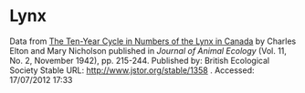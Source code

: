 # Lynx

Data from [The Ten-Year Cycle in Numbers of the Lynx in Canada](https://doi.org/10.2307/1358) by
Charles Elton and Mary Nicholson published in _Journal of Animal Ecology_ (Vol. 11, No. 2, November 1942), pp. 215-244.
Published by: British Ecological Society
Stable URL: http://www.jstor.org/stable/1358 .
Accessed: 17/07/2012 17:33